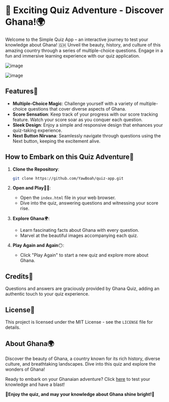 # 🌟 Exciting Quiz Adventure - Discover Ghana!🌍
Welcome to the Simple Quiz App – an interactive journey to test your knowledge about Ghana! 🇬🇭 Unveil the beauty, history, and culture of this amazing country through a series of multiple-choice questions. Engage in a fun and immersive learning experience with our quiz application.

![image](https://github.com/YawBoah/Quiz-App/assets/126890146/6f8de9e1-4024-4e27-bdf6-537e8c7a0880)

![image](https://github.com/YawBoah/Quiz-App/assets/126890146/dcef2516-b1ec-4988-ab7e-5e9c63fe643e)

## Features🚀
- **Multiple-Choice Magic**: Challenge yourself with a variety of multiple-choice questions that cover diverse aspects of Ghana.
- **Score Sensation**: Keep track of your progress with our score tracking feature. Watch your score soar as you conquer each question.
- **Sleek Design**: Enjoy a simple and responsive design that enhances your quiz-taking experience.
- **Next Button Nirvana**: Seamlessly navigate through questions using the Next button, keeping the excitement alive.

## How to Embark on this Quiz Adventure🧭
1. **Clone the Repository**:

   ```bash
   git clone https://github.com/YawBoah/quiz-app.git
   ```

2. **Open and Play**🏀🎯:
   - Open the `index.html` file in your web browser.
   - Dive into the quiz, answering questions and witnessing your score rise.

3. **Explore Ghana**🌍:
   - Learn fascinating facts about Ghana with every question.
   - Marvel at the beautiful images accompanying each quiz.

4. **Play Again and Again**😶:
   - Click "Play Again" to start a new quiz and explore more about Ghana.

## Credits🙌
Questions and answers are graciously provided by Ghana Quiz, adding an authentic touch to your quiz experience.

## License📜
This project is licensed under the MIT License - see the `LICENSE` file for details.

## About Ghana🌍
Discover the beauty of Ghana, a country known for its rich history, diverse culture, and breathtaking landscapes. Dive into this quiz and explore the wonders of Ghana!

Ready to embark on your Ghanaian adventure? Click [here](https://yawboah.github.io/Quiz-App/) to test your knowledge and have a blast!

🎉**Enjoy the quiz, and may your knowledge about Ghana shine bright!**🌟








